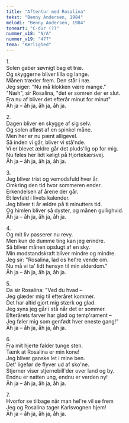 ```yaml
---
title: "Aftentur med Rosalina"
tekst: "Benny Andersen, 1984"
melodi: "Benny Andersen, 1984"
toneart: "C-dur (?)"
nummer_v18: "N/A"
nummer_v19: "477"
tema: "Kærlighed"
---
```


1\.\
Solen gaber søvnigt bag et træ.\
Og skyggerne bliver lilla og lange.\
Månen træder frem. Den står i næ.\
Jeg siger: "Nu må klokken være mange."\
"Næh", sir Rosalina, "det er somren der er slut.\
Fra nu af bliver det efterår minut for minut"\
Åh ja – åh ja, åh ja, åh ja.

2\.\
Dagen bliver en skygge af sig selv.\
Og solen afløst af en spinkel måne.\
Men her er nu pænt alligevel.\
Så inden vi går, bliver vi stå'nde.\
Vi er blevet ældre går det pluds'lig op for mig.\
Nu føles her lidt køligt på Hjortekærsvej.\
Åh ja – åh ja, åh ja, åh ja.

3\.\
Jeg bliver trist og vemodsfuld hver år.\
Omkring den tid hvor sommeren ender.\
Erkendelsen af årene der går.\
Et løvfald i livets kalender.\
Jeg bliver ti år ældre på ti minutters tid.\
Og himlen bliver så dyster, og månen gullighvid.\
Åh ja – åh ja, åh ja, åh ja.

4\.\
Og mit liv passerer nu revy.\
Men kun de dumme ting kan jeg erindre.\
Så bliver månen opslugt af en sky.\
Min modstandskraft bliver mindre og mindre.\
Jeg sir: "Rosalina, lad os hel're vende om.\
Nu må vi ta' lidt hensyn til min alderdom."\
Åh ja – åh ja, åh ja, åh ja.

5\.\
Da sir Rosalina: "Ved du hvad –\
Jeg glæder mig til efteråret kommer.\
Det har altid gjort mig stærk og glad.\
Jeg syns jeg går i stå når det er sommer.\
Efterårets farver har glød og temp'rament –\
Jeg føler mig som genfødt hver eneste gang!”\
Åh ja – åh ja, åh ja, åh ja.

6\.\
Fra mit hjerte falder tunge sten.\
Tænk at Rosalina er min kone!\
Jeg bliver ganske let i mine ben.\
Det' ligefør de flyver ud af sko'ne.\
Stjerner viser stjernebill'der over land og by.\
Endnu er natten ung, endnu er verden ny!\
Åh ja – åh ja, åh ja, åh ja.

7\.\
Hvorfor se tilbage når man hel're vil se frem\
Jeg og Rosalina tager Karlsvognen hjem!\
Åh ja – åh ja, åh ja, åh ja.